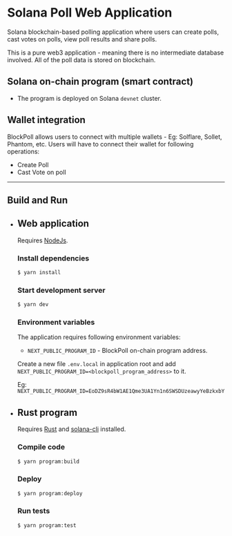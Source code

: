 # Solana Poll Web Application

Solana blockchain-based polling application where users can create polls, cast votes on polls, view poll results and share polls. 

This is a pure web3 application - meaning there is no intermediate database involved. All of the poll data is stored on blockchain.

## Solana on-chain program (smart contract)

- The program is deployed on Solana `devnet` cluster.

## Wallet integration

BlockPoll allows users to connect with multiple wallets - Eg: Solflare, Sollet, Phantom, etc. Users will have to connect their wallet for following operations:

- Create Poll
- Cast Vote on poll

---

## Build and Run

- ## Web application

    Requires [NodeJs](https://nodejs.org/en/).

    ### Install dependencies

    ```sh
    $ yarn install
    ```

    ### Start development server

    ```sh
    $ yarn dev
    ```

    ### Environment variables

    The application requires following environment variables:

    - `NEXT_PUBLIC_PROGRAM_ID` - BlockPoll on-chain program address.

    Create a new file `.env.local` in application root and add `NEXT_PUBLIC_PROGRAM_ID=<blockpoll_program_address>` to it.

    Eg: `NEXT_PUBLIC_PROGRAM_ID=EoDZ9sR4bW1AE1Qme3UA1Yn1n6SWSDUzeawyYeBzkxbY`


- ## Rust program

    Requires [Rust](https://www.rust-lang.org/) and [solana-cli](https://docs.solana.com/cli/install-solana-cli-tools) installed.

    ### Compile code

    ```sh
    $ yarn program:build
    ```

    ### Deploy

    ```sh
    $ yarn program:deploy
    ```

    ### Run tests

    ```sh
    $ yarn program:test
    ```
